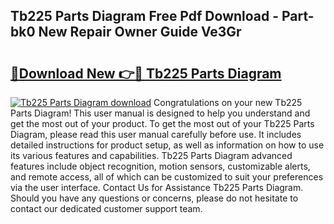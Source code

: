 ## Tb225 Parts Diagram Free Pdf Download - Part-bk0 New Repair Owner Guide Ve3Gr

# <h2><a href="http://dfrq90.blite.top/?on=Tb225+Parts+Diagram">🔗Download New 👉🔴 Tb225 Parts Diagram</a></h2>

[![Tb225 Parts Diagram download](https://i.imgur.com/lujVjoI.png)](http://dfrq90.blite.top/?on=Tb225+Parts+Diagram)
Congratulations on your new Tb225 Parts Diagram! This user manual is designed to help you understand and get the most out of your product. To get the most out of your Tb225 Parts Diagram, please read this user manual carefully before use. It includes detailed instructions for product setup, as well as information on how to use its various features and capabilities. Tb225 Parts Diagram advanced features include object recognition, motion sensors, customizable alerts, and remote access, all of which can be customized to suit your preferences via the user interface. Contact Us for Assistance Tb225 Parts Diagram. Should you have any questions or concerns, please do not hesitate to contact our dedicated customer support team.
